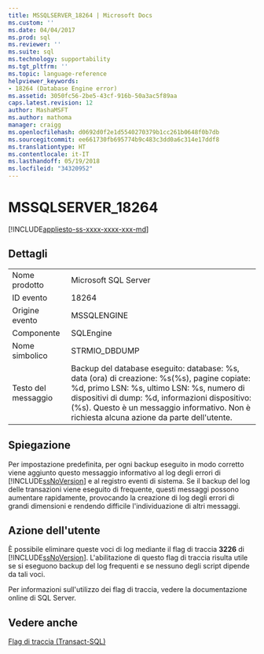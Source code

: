 ```yaml
---
title: MSSQLSERVER_18264 | Microsoft Docs
ms.custom: ''
ms.date: 04/04/2017
ms.prod: sql
ms.reviewer: ''
ms.suite: sql
ms.technology: supportability
ms.tgt_pltfrm: ''
ms.topic: language-reference
helpviewer_keywords:
- 18264 (Database Engine error)
ms.assetid: 3050fc56-2be5-43cf-916b-50a3ac5f89aa
caps.latest.revision: 12
author: MashaMSFT
ms.author: mathoma
manager: craigg
ms.openlocfilehash: d0692d0f2e1d5540270379b1cc261b0648f0b7db
ms.sourcegitcommit: ee661730fb695774b9c483c3dd0a6c314e17ddf8
ms.translationtype: HT
ms.contentlocale: it-IT
ms.lasthandoff: 05/19/2018
ms.locfileid: "34320952"
---
```

# <a name="mssqlserver18264"></a>MSSQLSERVER_18264
[!INCLUDE[appliesto-ss-xxxx-xxxx-xxx-md](../../includes/appliesto-ss-xxxx-xxxx-xxx-md.md)]
  
## <a name="details"></a>Dettagli  
  
|||  
|-|-|  
|Nome prodotto|Microsoft SQL Server|  
|ID evento|18264|  
|Origine evento|MSSQLENGINE|  
|Componente|SQLEngine|  
|Nome simbolico|STRMIO_DBDUMP|  
|Testo del messaggio|Backup del database eseguito: database: %s, data (ora) di creazione: %s(%s), pagine copiate: %d, primo LSN: %s, ultimo LSN: %s, numero di dispositivi di dump: %d, informazioni dispositivo: (%s). Questo è un messaggio informativo. Non è richiesta alcuna azione da parte dell'utente.|  
  
## <a name="explanation"></a>Spiegazione  
Per impostazione predefinita, per ogni backup eseguito in modo corretto viene aggiunto questo messaggio informativo al log degli errori di [!INCLUDE[ssNoVersion](../../includes/ssnoversion-md.md)] e al registro eventi di sistema. Se il backup del log delle transazioni viene eseguito di frequente, questi messaggi possono aumentare rapidamente, provocando la creazione di log degli errori di grandi dimensioni e rendendo difficile l'individuazione di altri messaggi.  
  
## <a name="user-action"></a>Azione dell'utente  
È possibile eliminare queste voci di log mediante il flag di traccia **3226** di [!INCLUDE[ssNoVersion](../../includes/ssnoversion-md.md)]. L'abilitazione di questo flag di traccia risulta utile se si eseguono backup del log frequenti e se nessuno degli script dipende da tali voci.  
  
Per informazioni sull'utilizzo dei flag di traccia, vedere la documentazione online di SQL Server.  
  
## <a name="see-also"></a>Vedere anche  
[Flag di traccia &#40;Transact-SQL&#41;](~/t-sql/database-console-commands/dbcc-traceon-trace-flags-transact-sql.md)  
  
